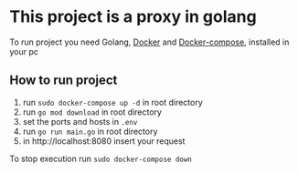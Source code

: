 # This project is a proxy in golang

To run project you need Golang, [Docker](https://docs.docker.com/engine/install/) and [Docker-compose](https://docs.docker.com/compose/install/),  installed in your pc

## How to run project

1. run `sudo docker-compose up -d` in root directory
2. run `go mod download` in root directory
3. set the ports and hosts in `.env`
4. run `go run main.go` in root directory
5. in http://localhost:8080 insert your request

To stop execution run `sudo docker-compose down`
